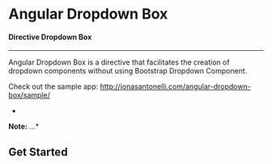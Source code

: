 # Angular Dropdown Box

#### Directive Dropdown Box
---
Angular Dropdown Box is a directive that facilitates the creation of dropdown components without using Bootstrap Dropdown Component.

Check out the sample app: http://jonasantonelli.com/angular-dropdown-box/sample/

-
**Note:** ...*

## Get Started
